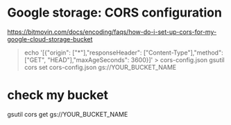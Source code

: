 # Google storage: CORS configuration
https://bitmovin.com/docs/encoding/faqs/how-do-i-set-up-cors-for-my-google-cloud-storage-bucket


> echo '[{"origin": ["*"],"responseHeader": ["Content-Type"],"method": ["GET", "HEAD"],"maxAgeSeconds": 3600}]' > cors-config.json
> gsutil cors set cors-config.json gs://YOUR_BUCKET_NAME

# check my bucket
gsutil cors get gs://YOUR_BUCKET_NAME
